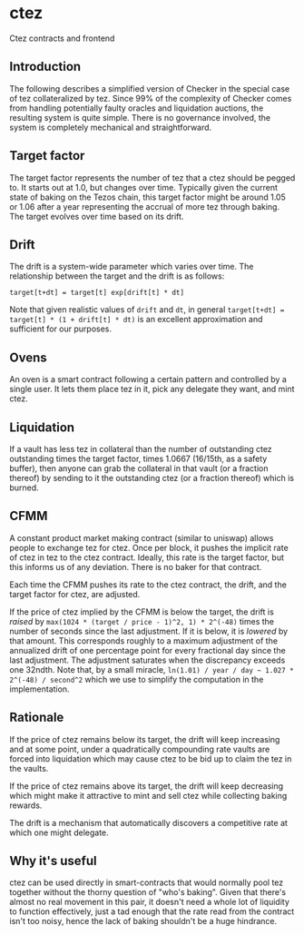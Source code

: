 # ctez
Ctez contracts and frontend

## Introduction

The following describes a simplified version of Checker in the special case of tez collateralized by tez. Since 99% of the complexity of Checker comes from handling potentially faulty oracles and liquidation auctions, the resulting system is quite simple. There is no governance involved, the system is completely mechanical and straightforward.

## Target factor

The target factor represents the number of tez that a ctez should be pegged to. It starts out at 1.0, but changes over time. Typically given the current state of baking on the Tezos chain, this target factor might be around 1.05 or 1.06 after a year representing the accrual of more tez through baking. The target evolves over time based on its drift.

## Drift

The drift is a system-wide parameter which varies over time. The relationship between the target and the drift is as follows:

`target[t+dt] = target[t] exp[drift[t] * dt]`

Note that given realistic values of `drift` and `dt`, in general `target[t+dt] = target[t] * (1 + drift[t] * dt)` is an excellent approximation and sufficient for our purposes.

## Ovens

An oven is a smart contract following a certain pattern and controlled by a single user. It lets them place tez in it, pick any delegate they want, and mint ctez.

## Liquidation

If a vault has less tez in collateral than the number of outstanding ctez outstanding times the target factor, times 1.0667 (16/15th, as a safety buffer), then anyone can grab the collateral in that vault (or a fraction thereof) by sending to it the outstanding ctez (or a fraction thereof) which is burned.

## CFMM

A constant product market making contract (similar to uniswap) allows people to exchange tez for ctez. Once per block, it pushes the implicit rate of ctez in tez to the ctez contract. Ideally, this rate is the target factor, but this informs us of any deviation. There is no baker for that contract.

Each time the CFMM pushes its rate to the ctez contract, the drift, and the target factor for ctez, are adjusted.

If the price of ctez implied by the CFMM is below the target, the drift is *raised* by  `max(1024 * (target / price - 1)^2, 1) * 2^(-48)` times the number of seconds since the last adjustment. If it is below, it is *lowered* by that amount. This corresponds roughly to a maximum adjustment of the annualized drift of one percentage point for every fractional day since the last adjustment. The adjustment saturates when the discrepancy exceeds one 32ndth. Note that, by a small miracle, `ln(1.01) / year / day ~ 1.027 * 2^(-48) / second^2` which we use to simplify the computation in the implementation.

## Rationale

If the price of ctez remains below its target, the drift will keep increasing and at some point, under a quadratically compounding rate vaults are forced into liquidation which may cause ctez to be bid up to claim the tez in the vaults.

If the price of ctez remains above its target, the drift will keep decreasing which might make it attractive to mint and sell ctez while collecting baking rewards.

The drift is a mechanism that automatically discovers a competitive rate at which one might delegate.

## Why it's useful

ctez can be used directly in smart-contracts that would normally pool tez together without the thorny question of "who's baking". Given that there's almost no real movement in this pair, it doesn't need a whole lot of liquidity to function effectively, just a tad enough that the rate read from the contract isn't too noisy, hence the lack of baking shouldn't be a huge hindrance.
